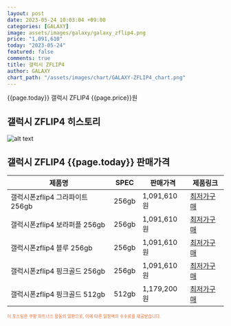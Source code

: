 ```yaml
---
layout: post
date: 2023-05-24 10:03:04 +09:00
categories: [GALAXY]
image: assets/images/galaxy/galaxy_zflip4.png
price: "1,091,610"
today: "2023-05-24"
featured: false
comments: true
title: 갤럭시 ZFLIP4
author: GALAXY
chart_path: "/assets/images/chart/GALAXY-ZFLIP4_chart.png"
---
```


{{page.today}} 갤럭시 ZFLIP4 {{page.price}}원

## 갤럭시 ZFLIP4 히스토리
![alt text]({{page.chart_path}} "갤럭시S23 히스토리")

## 갤럭시 ZFLIP4 {{page.today}} 판매가격
<main>
<table id="rwd-table-large">
  <thead>
    <tr>
      <th>제품명</th>
      <th>SPEC</th>
      <th>판매가격</th>
      <th>제품링크</th>
    </tr>
  </thead>
  <tbody><tr>
        <td>갤럭시폰zflip4 그라파이트 256gb</td>
        <td>256gb</td>
        <td>1,091,610원</td>
        <td><a href='https://link.coupang.com/a/SHIIP' target='_blank'>최저가구매</a></td>
        </tr><tr>
        <td>갤럭시폰zflip4 보라퍼플 256gb</td>
        <td>256gb</td>
        <td>1,091,610원</td>
        <td><a href='https://link.coupang.com/a/SHILC' target='_blank'>최저가구매</a></td>
        </tr><tr>
        <td>갤럭시폰zflip4 블루 256gb</td>
        <td>256gb</td>
        <td>1,091,610원</td>
        <td><a href='https://link.coupang.com/a/SHINW' target='_blank'>최저가구매</a></td>
        </tr><tr>
        <td>갤럭시폰zflip4 핑크골드 256gb</td>
        <td>256gb</td>
        <td>1,091,610원</td>
        <td><a href='https://link.coupang.com/a/SHIQm' target='_blank'>최저가구매</a></td>
        </tr><tr>
        <td>갤럭시폰zflip4 핑크골드 512gb</td>
        <td>512gb</td>
        <td>1,179,200원</td>
        <td><a href='https://link.coupang.com/a/SHIZg' target='_blank'>최저가구매</a></td>
        </tr></tbody>
</table>
</main>
<div style="color:#e56a2c;font-size: 0.7em;" >
이 포스팅은 쿠팡 파트너스 활동의 일환으로, 이에 따른 일정액의 수수료를 제공받습니다.
</div>

